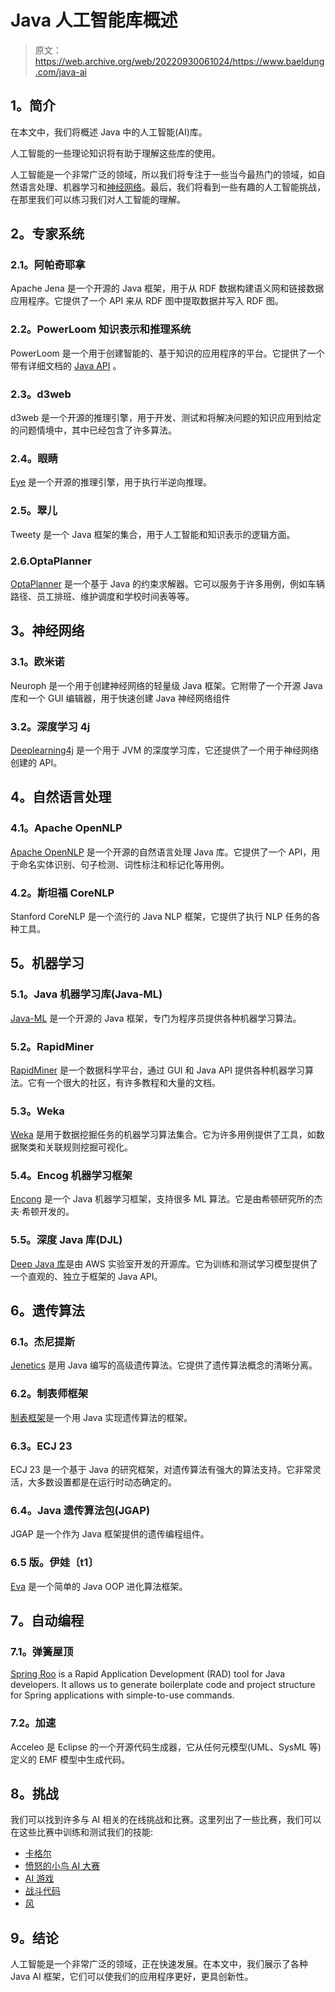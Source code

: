 # Java 人工智能库概述

> 原文：<https://web.archive.org/web/20220930061024/https://www.baeldung.com/java-ai>

## 1。简介

在本文中，我们将概述 Java 中的人工智能(AI)库。

人工智能的一些理论知识将有助于理解这些库的使用。

人工智能是一个非常广泛的领域，所以我们将专注于一些当今最热门的领域，如自然语言处理、机器学习和[神经网络](/web/20220928105435/https://www.baeldung.com/cs/neural-net-advantages-disadvantages)。最后，我们将看到一些有趣的人工智能挑战，在那里我们可以练习我们对人工智能的理解。

## 2。专家系统

### 2.1。阿帕奇耶拿

Apache Jena 是一个开源的 Java 框架，用于从 RDF 数据构建语义网和链接数据应用程序。它提供了一个 API 来从 RDF 图中提取数据并写入 RDF 图。

### 2.2。PowerLoom 知识表示和推理系统

PowerLoom 是一个用于创建智能的、基于知识的应用程序的平台。它提供了一个带有详细文档的 [Java API](https://web.archive.org/web/20220928105435/http://www.isi.edu/isd/LOOM/PowerLoom/documentation/manual/manual_6.html#Java-API) 。

### 2.3。d3web

d3web 是一个开源的推理引擎，用于开发、测试和将解决问题的知识应用到给定的问题情境中，其中已经包含了许多算法。

### 2.4。眼睛

[Eye](https://web.archive.org/web/20220928105435/http://www.agfa.com/w3c/euler/) 是一个开源的推理引擎，用于执行半逆向推理。

### 2.5。翠儿

Tweety 是一个 Java 框架的集合，用于人工智能和知识表示的逻辑方面。

### 2.6.OptaPlanner

[OptaPlanner](/web/20220928105435/https://www.baeldung.com/opta-planner) 是一个基于 Java 的约束求解器。它可以服务于许多用例，例如车辆路径、员工排班、维护调度和学校时间表等等。

## 3。神经网络

### 3.1。欧米诺

Neuroph 是一个用于创建神经网络的轻量级 Java 框架。它附带了一个开源 Java 库和一个 GUI 编辑器，用于快速创建 Java 神经网络组件

### 3.2。深度学习 4j

[Deeplearning4j](https://web.archive.org/web/20220928105435/https://deeplearning4j.konduit.ai/) 是一个用于 JVM 的深度学习库，它还提供了一个用于神经网络创建的 API。

## 4。自然语言处理

### 4.1。Apache OpenNLP

[Apache OpenNLP](/web/20220928105435/https://www.baeldung.com/apache-open-nlp) 是一个开源的自然语言处理 Java 库。它提供了一个 API，用于命名实体识别、句子检测、词性标注和标记化等用例。

### 4.2。斯坦福 CoreNLP

Stanford CoreNLP 是一个流行的 Java NLP 框架，它提供了执行 NLP 任务的各种工具。

## 5。机器学习

### 5.1。Java 机器学习库(Java-ML)

[Java-ML](https://web.archive.org/web/20220928105435/http://java-ml.sourceforge.net/) 是一个开源的 Java 框架，专门为程序员提供各种机器学习算法。

### 5.2。RapidMiner

[RapidMiner](https://web.archive.org/web/20220928105435/https://rapidminer.com/) 是一个数据科学平台，通过 GUI 和 Java API 提供各种机器学习算法。它有一个很大的社区，有许多教程和大量的文档。

### 5.3。Weka

[Weka](https://web.archive.org/web/20220928105435/http://www.cs.waikato.ac.nz/ml/weka/) 是用于数据挖掘任务的机器学习算法集合。它为许多用例提供了工具，如数据聚类和关联规则挖掘可视化。

### 5.4。Encog 机器学习框架

[Encong](https://web.archive.org/web/20220928105435/http://www.heatonresearch.com/) 是一个 Java 机器学习框架，支持很多 ML 算法。它是由希顿研究所的杰夫·希顿开发的。

### 5.5。深度 Java 库(DJL)

[Deep Java 库](https://web.archive.org/web/20220928105435/https://djl.ai/)是由 AWS 实验室开发的开源库。它为训练和测试学习模型提供了一个直观的、独立于框架的 Java API。

## 6。遗传算法

### 6.1。杰尼提斯

[Jenetics](https://web.archive.org/web/20220928105435/http://jenetics.io/) 是用 Java 编写的高级遗传算法。它提供了遗传算法概念的清晰分离。

### 6.2。制表师框架

[制表框架](https://web.archive.org/web/20220928105435/http://watchmaker.uncommons.org/)是一个用 Java 实现遗传算法的框架。

### 6.3。ECJ 23

ECJ 23 是一个基于 Java 的研究框架，对遗传算法有强大的算法支持。它非常灵活，大多数设置都是在运行时动态确定的。

### 6.4。Java 遗传算法包(JGAP)

JGAP 是一个作为 Java 框架提供的遗传编程组件。

### 6.5 版。伊娃〔t1〕

[Eva](https://web.archive.org/web/20220928105435/https://github.com/decorators-squad/eva) 是一个简单的 Java OOP 进化算法框架。

## 7。自动编程

### 7.1。弹簧屋顶

[Spring Roo](/web/20220928105435/https://www.baeldung.com/spring-roo) is a Rapid Application Development (RAD) tool for Java developers. It allows us to generate boilerplate code and project structure for Spring applications with simple-to-use commands.

### 7.2。加速

Acceleo 是 Eclipse 的一个开源代码生成器，它从任何元模型(UML、SysML 等)定义的 EMF 模型中生成代码。

## 8。挑战

我们可以找到许多与 AI 相关的在线挑战和比赛。这里列出了一些比赛，我们可以在这些比赛中训练和测试我们的技能:

*   [卡格尔](https://web.archive.org/web/20220928105435/https://www.kaggle.com/)
*   [愤怒的小鸟 AI 大赛](https://web.archive.org/web/20220928105435/http://www.aibirds.org/)
*   [AI 游戏](https://web.archive.org/web/20220928105435/http://theaigames.com/)
*   [战斗代码](https://web.archive.org/web/20220928105435/https://www.battlecode.org/)
*   [风](https://web.archive.org/web/20220928105435/http://vindinium.org/)

## 9。结论

人工智能是一个非常广泛的领域，正在快速发展。在本文中，我们展示了各种 Java AI 框架，它们可以使我们的应用程序更好，更具创新性。